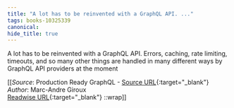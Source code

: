 ```yaml
---
title: "A lot has to be reinvented with a GraphQL API. ..."
tags: books-10325339
canonical: 
hide_title: true
---
```


A lot has to be reinvented with a GraphQL API. Errors, caching, rate limiting, timeouts, and so many other things are handled in many different ways by GraphQL API providers at the moment


[[_Source_: Production Ready GraphQL - [Source URL](){:target="_blank"}<br>
_Author_: Marc-Andre Giroux<br>
[Readwise URL](https://readwise.io/open/210672386){:target="_blank"}
::wrap]]